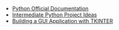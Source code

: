 

- [Python Official Documentation](https://docs.python.org/3/tutorial/index.html)
- [Intermediate Python Project Ideas](https://realpython.com/intermediate-python-project-ideas/)
- [Building a GUI Application with TKINTER](http://www.openbookproject.net/courses/python4fun/tkphone1.html)